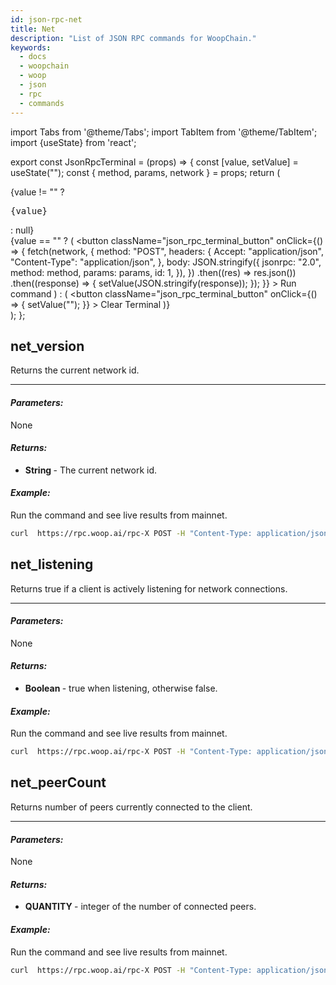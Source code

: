 ```yaml
---
id: json-rpc-net
title: Net
description: "List of JSON RPC commands for WoopChain."
keywords:
  - docs
  - woopchain
  - woop
  - json
  - rpc
  - commands
---
```

import Tabs from '@theme/Tabs';
import TabItem from '@theme/TabItem';
import {useState} from 'react';

export const JsonRpcTerminal = (props) => {
  const [value, setValue] = useState("");
  const { method, params, network } = props;
  return (
    <div>
      <div>
        {value != "" ? <pre className="json_rpc_terminal">{value}</pre> : null}
      </div>
      <div>
        {value == "" ? (
          <button
            className="json_rpc_terminal_button"
            onClick={() => {
              fetch(network, {
                method: "POST",
                headers: {
                  Accept: "application/json",
                  "Content-Type": "application/json",
                },
                body: JSON.stringify({
                  jsonrpc: "2.0",
                  method: method,
                  params: params,
                  id: 1,
                }),
              })
                .then((res) => res.json())
                .then((response) => {
                  setValue(JSON.stringify(response));
                });
            }}
          >
            Run command
          </button>
        ) : (
          <button
            className="json_rpc_terminal_button"
            onClick={() => {
              setValue("");
            }}
          >
            Clear Terminal
          </button>
        )}
      </div>
    </div>
  );
};

## net_version

Returns the current network id.

---

<h4><i>Parameters:</i></h4>

None

<h4><i>Returns:</i></h4>

* <b> String </b> - The current network id.

<h4><i>Example:</i></h4>

Run the command and see live results from mainnet.


````bash
curl  https://rpc.woop.ai/rpc-X POST -H "Content-Type: application/json" --data '{"jsonrpc":"2.0","method":"net_version","params":[],"id":83}'
````

<JsonRpcTerminal method="net_version" params={[]} network="https://rpc.woop.ai/rpc"/>

## net_listening

Returns true if a client is actively listening for network connections.

---

<h4><i>Parameters:</i></h4>

None

<h4><i>Returns:</i></h4>

*  <b> Boolean </b> - true when listening, otherwise false.

<h4><i>Example:</i></h4>

Run the command and see live results from mainnet.


````bash
curl  https://rpc.woop.ai/rpc-X POST -H "Content-Type: application/json" --data '{"jsonrpc":"2.0","method":"net_listening","params":[],"id":83}'
````

<JsonRpcTerminal method="net_listening" params={[]} network="https://rpc.woop.ai/rpc"/>

## net_peerCount

Returns number of peers currently connected to the client.

---

<h4><i>Parameters:</i></h4>

None

<h4><i>Returns:</i></h4>

*  <b> QUANTITY </b> - integer of the number of connected peers.

<h4><i>Example:</i></h4>

Run the command and see live results from mainnet.


````bash
curl  https://rpc.woop.ai/rpc-X POST -H "Content-Type: application/json" --data '{"jsonrpc":"2.0","method":"net_peerCount","params":[],"id":1}'
````

<JsonRpcTerminal method="net_peerCount" params={[]} network="https://rpc.woop.ai/rpc"/>
